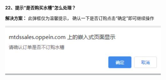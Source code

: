<a name="bookmark22"></a>**22、提示“是否购买水槽”怎么处理？**

**解决方案：** 此弹框仅为温馨提示， 确认一下是否订购点击“确定”即可继续操作



![](Aspose.Words.2610f736-33b8-47be-9919-fb6e541eee67.031.jpeg)

